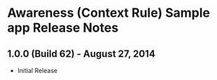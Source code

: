 # Awareness (Context Rule) Sample app Release Notes

## 1.0.0 (Build 62) - August 27, 2014
- Initial Release